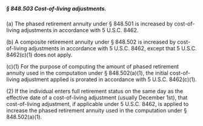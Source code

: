 ##### § 848.503 Cost-of-living adjustments. #####

(a) The phased retirement annuity under § 848.501 is increased by cost-of-living adjustments in accordance with 5 U.S.C. 8462.

(b) A composite retirement annuity under § 848.502 is increased by cost-of-living adjustments in accordance with 5 U.S.C. 8462, except that 5 U.S.C. 8462(c)(1) does not apply.

(c)(1) For the purpose of computing the amount of phased retirement annuity used in the computation under § 848.502(a)(1), the initial cost-of-living adjustment applied is prorated in accordance with 5 U.S.C. 8462(c)(1).

(2) If the individual enters full retirement status on the same day as the effective date of a cost-of-living adjustment (usually December 1st), that cost-of-living adjustment, if applicable under 5 U.S.C. 8462, is applied to increase the phased retirement annuity used in the computation under § 848.502(a)(1).